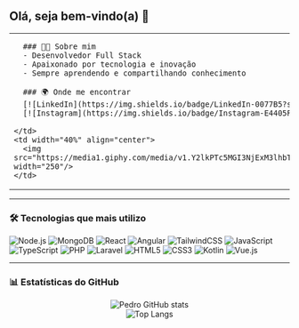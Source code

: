 ## Olá, seja bem-vindo(a) 👋

<table>
  <tr>
    <td width="60%">
      
      ### 👨‍💻 Sobre mim
      - Desenvolvedor Full Stack  
      - Apaixonado por tecnologia e inovação  
      - Sempre aprendendo e compartilhando conhecimento

      ### 🌍 Onde me encontrar
      [![LinkedIn](https://img.shields.io/badge/LinkedIn-0077B5?style=for-the-badge&logo=linkedin&logoColor=white)](www.linkedin.com/in/pedro-alves-desenvolvedor)  
      [![Instagram](https://img.shields.io/badge/Instagram-E4405F?style=for-the-badge&logo=instagram&logoColor=white)](https://www.instagram.com/srpedro12_/)

    </td>
    <td width="40%" align="center">
      <img src="https://media1.giphy.com/media/v1.Y2lkPTc5MGI3NjExM3lhbTZma2NrZ281ZWNtMDFybmlyNWMyemhibmtjamN4NWUwY3BrYiZlcD12MV9pbnRlcm5hbF9naWZfYnlfaWQmY3Q9Zw/ASd0Ukj0y3qMM/giphy.gif" width="250"/>
    </td>
  </tr>
</table>

---

### 🛠️ Tecnologias que mais utilizo  

![Node.js](https://img.shields.io/badge/Node.js-339933?style=for-the-badge&logo=nodedotjs&logoColor=white)
![MongoDB](https://img.shields.io/badge/MongoDB-4EA94B?style=for-the-badge&logo=mongodb&logoColor=white)
![React](https://img.shields.io/badge/React-20232A?style=for-the-badge&logo=react&logoColor=61DAFB)
![Angular](https://img.shields.io/badge/Angular-DD0031?style=for-the-badge&logo=angular&logoColor=white)
![TailwindCSS](https://img.shields.io/badge/Tailwind_CSS-38B2AC?style=for-the-badge&logo=tailwind-css&logoColor=white)
![JavaScript](https://img.shields.io/badge/JavaScript-F7DF1E?style=for-the-badge&logo=javascript&logoColor=black)
![TypeScript](https://img.shields.io/badge/TypeScript-007ACC?style=for-the-badge&logo=typescript&logoColor=white)
![PHP](https://img.shields.io/badge/PHP-777BB4?style=for-the-badge&logo=php&logoColor=white)
![Laravel](https://img.shields.io/badge/Laravel-FF2D20?style=for-the-badge&logo=laravel&logoColor=white)
![HTML5](https://img.shields.io/badge/HTML5-E34F26?style=for-the-badge&logo=html5&logoColor=white)
![CSS3](https://img.shields.io/badge/CSS3-1572B6?style=for-the-badge&logo=css3&logoColor=white)
![Kotlin](https://img.shields.io/badge/Kotlin-7F52FF?style=for-the-badge&logo=kotlin&logoColor=white)
![Vue.js](https://img.shields.io/badge/Vue.js-35495E?style=for-the-badge&logo=vuedotjs&logoColor=4FC08D)

---

### 📊 Estatísticas do GitHub  
<div align="center">

![Pedro GitHub stats](https://github-readme-stats.vercel.app/api?username=PedroDantas14&show_icons=true&theme=radical)  
![Top Langs](https://github-readme-stats.vercel.app/api/top-langs/?username=PedroDantas14&layout=compact&theme=radical)

</div>
